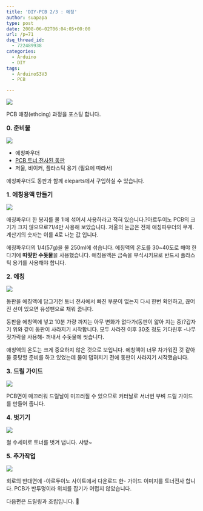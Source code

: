 ```yaml
---
title: 'DIY-PCB 2/3 : 에칭'
author: suapapa
type: post
date: 2008-06-02T06:04:05+00:00
url: /p=71
dsq_thread_id:
  - 722489938
categories:
  - Arduino
  - DIY
tags:
  - ArduinoS3V3
  - PCB

---
```

![](https://asset.homin.dev/blog/2008/06/pcb_naked_arduino.webp")

PCB 애칭(ethcing) 과정을 포스팅 합니다.



**<span style="font-size: medium">0. 준비물</span>**

![](https://asset.homin.dev/blog/2008/06/pcb_etching_powder.webp")

  * 에칭파우더
  * [PCB 토너 전사된 동판][1]
  * 저울, 비이커, 플라스틱 용기 (필요에 따라서)

에칭파우더도 동판과 함께 eleparts에서 구입하실 수 있습니다.

**<span style="font-size: medium">1. 에칭용액 만들기</span>**

![](https://asset.homin.dev/blog/2008/06/pcb_divide_powder.webp")

애칭파우더 한 봉지를 물 1l에 섞어서 사용하라고 적혀 있습니다.?아르두이노 PCB의 크기가 크지 않으므로?1/4만 사용해 보았습니다. 저울의 눈금은 전체 애칭파우더의 무게. 계산기의 숫자는 이를 4로 나눈 값 입니다.

에칭파우더의 1/4(57g)을 물 250ml에 섞습니다. 에칭액의 온도를 30~40도로 해야 한다기에 **따땃한 수돗물**을 사용했습니다. 애칭용액은 금속을 부식시키므로 반드시 플라스틱 용기를 사용해야 합니다.

**<span style="font-size: medium">2. 에칭</span>**

![](https://asset.homin.dev/blog/2008/06/pcb_etching_on.webp")

동판을 에칭액에 담그기전 토너 전사에서 빠진 부분이 없는지 다시 한번 확인하고, 끊어진 선이 있으면 유성팬으로 채워 줍니다.

동판을 에칭액에 넣고 10분 가량 까지는 아무 변화가 없다가(동판이 얇아 지는 중)?갑자기 위와 같이 동판이 사라지기 시작합니다. 모두 사라진 이후 30초 정도 기다린후 -나무젓가락을 사용해- 꺼내서 수돗물에 씻습니다.

애칭액의 온도는 크게 중요하지 않은 것으로 보입니다. 에칭액이 너무 차가워진 것 같아 물 중탕할 준비를 하고 있었는데 물이 댑혀지기 전에 동판이 사라지기 시작했습니다.

**<span style="font-size: medium">3. 드릴 가이드</span>**

![](https://asset.homin.dev/blog/2008/06/pcb_drill_guide.webp")

PCB면이 매끄러워 드릴날이 미끄러질 수 있으므로 커터날로 서너번 부벼 드릴 가이드를 만들어 줍니다.

**<span style="font-size: medium">4. 벗기기</span>**

![](https://asset.homin.dev/blog/2008/06/pcb_pilling.webp")

철 수세미로 토너를 벗겨 냅니다. 샤방~

**<span style="font-size: medium">5. 추가작업</span>**

![](https://asset.homin.dev/blog/2008/06/pcb_front_guide.webp")

회로의 반대면에 -아르두이노 사이트에서 다운로드 한- 가이드 이미지를 토너전사 합니다. PCB가 반투명이라 위치를 잡기가 어렵지 않았습니다.

다음편은 드릴링과 조립입니다. 🙂

 [1]: https://homin.dev/blog/p=236